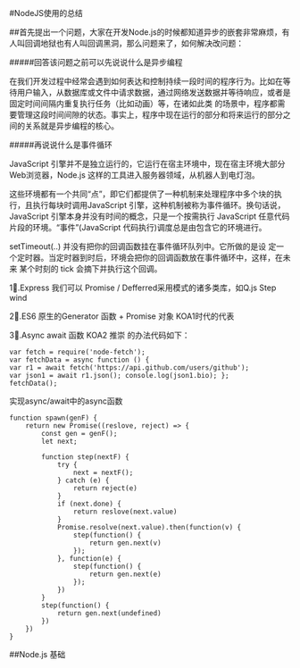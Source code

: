 #NodeJS使用的总结

##首先提出一个问题，大家在开发Node.js的时候都知道异步的嵌套非常麻烦，有人叫回调地狱也有人叫回调黑洞，那么问题来了，如何解决改问题：

#####回答该问题之前可以先说说什么是异步编程

在我们开发过程中经常会遇到如何表达和控制持续一段时间的程序行为。比如在等待用户输入，从数据库或文件中请求数据，通过网络发送数据并等待响应，或者是固定时间间隔内重复执行任务（比如动画）等，在诸如此类 的场景中，程序都需要管理这段时间间隙的状态。事实上，程序中现在运行的部分和将来运行的部分之间的关系就是异步编程的核心。

#####再说说什么是事件循环

JavaScript 引擎并不是独立运行的，它运行在宿主环境中，现在宿主环境大部分Web浏览器，Node.js 这样的工具进入服务器领域，从机器人到电灯泡。

这些环境都有一个共同“点”，即它们都提供了一种机制来处理程序中多个块的执行，且执行每块时调用JavaScript 引擎，这种机制被称为事件循环。换句话说，JavaScript 引擎本身并没有时间的概念，只是一个按需执行 JavaScript 任意代码 片段的环境。“事件”(JavaScript 代码执行)调度总是由包含它的环境进行。

setTimeout(..) 并没有把你的回调函数挂在事件循环队列中。它所做的是设 定一个定时器。当定时器到时后，环境会把你的回调函数放在事件循环中，这样，在未来 某个时刻的 tick 会摘下并执行这个回调。



1⃣️.Express 我们可以 Promise / Defferred采用模式的诸多类库，如Q.js Step wind 


2⃣️.ES6 原生的Generator 函数 + Promise 对象 KOA1时代的代表

3⃣️.Async await 函数 KOA2 推崇 的办法代码如下：

```
var fetch = require('node-fetch'); 
var fetchData = async function () { 
var r1 = await fetch('https://api.github.com/users/github'); 
var json1 = await r1.json(); console.log(json1.bio); }; 
fetchData();
```

实现async/await中的async函数

```
function spawn(genF) {
    return new Promise((reslove, reject) => {
        const gen = genF();
        let next;

        function step(nextF) {
            try {
                next = nextF();
            } catch (e) {
                return reject(e)
            }
            if (next.done) {
                return reslove(next.value)
            }
            Promise.resolve(next.value).then(function(v) {
                step(function() {
                    return gen.next(v)
                });
            }, function(e) {
                step(function() {
                    return gen.next(e)
                });
            })
        }
        step(function() {
            return gen.next(undefined)
        })
    })
}
```

##Node.js 基础


